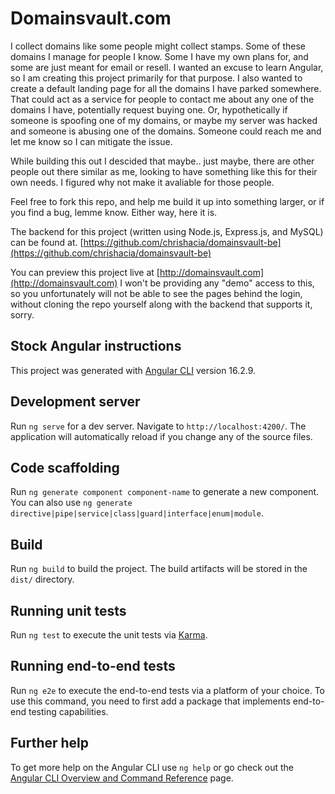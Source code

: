 # Domainsvault.com
I collect domains like some people might collect stamps. Some of these domains I manage for people I know. Some I have my own plans for, and some are just meant for email or resell. I wanted an excuse to learn Angular, so I am creating this project primarily for that purpose. I also wanted to create a default landing page for all the domains I have parked somewhere. That could act as a service for people to contact me about any one of the domains I have, potentially request buying one. Or, hypothetically if someone is spoofing one of my domains, or maybe my server was hacked and someone is abusing one of the domains. Someone could reach me and let me know so I can mitigate the issue.

While building this out I descided that maybe.. just maybe, there are other people out there similar as me, looking to have something like this for their own needs. I figured why not make it avaliable for those people.

Feel free to fork this repo, and help me build it up into something larger, or if you find a bug, lemme know. Either way, here it is.

The backend for this project (written using Node.js, Express.js, and MySQL) can be found at. [https://github.com/chrishacia/domainsvault-be](https://github.com/chrishacia/domainsvault-be)

You can preview this project live at [http://domainsvault.com](http://domainsvault.com)
I won't be providing any "demo" access to this, so you unfortunately will not be able to see the pages behind the login, without cloning the repo yourself along with the backend that supports it, sorry.


## Stock Angular instructions
This project was generated with [Angular CLI](https://github.com/angular/angular-cli) version 16.2.9.

## Development server

Run `ng serve` for a dev server. Navigate to `http://localhost:4200/`. The application will automatically reload if you change any of the source files.

## Code scaffolding

Run `ng generate component component-name` to generate a new component. You can also use `ng generate directive|pipe|service|class|guard|interface|enum|module`.

## Build

Run `ng build` to build the project. The build artifacts will be stored in the `dist/` directory.

## Running unit tests

Run `ng test` to execute the unit tests via [Karma](https://karma-runner.github.io).

## Running end-to-end tests

Run `ng e2e` to execute the end-to-end tests via a platform of your choice. To use this command, you need to first add a package that implements end-to-end testing capabilities.

## Further help

To get more help on the Angular CLI use `ng help` or go check out the [Angular CLI Overview and Command Reference](https://angular.io/cli) page.
